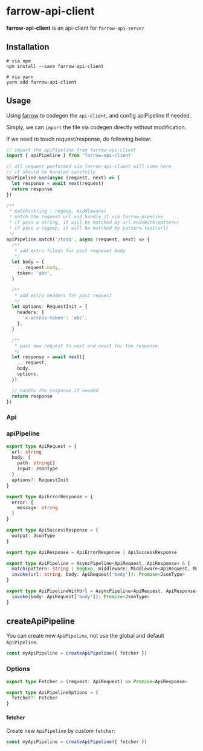 # farrow-api-client

**farrow-api-client** is an api-client for `farrow-api-server`

## Installation

```shell
# via npm
npm install --save farrow-api-client

# via yarn
yarn add farrow-api-client
```

## Usage

Using [farrow](../farrow/README.md#example) to codegen the `api-client`, and config apiPipeline if needed.

Simply, we can `import` the file via codegen directly without modification.

If we need to touch request/response, do following below:

```typescript
// import the apiPipeline from farrow-api-client
import { apiPipeline } from 'farrow-api-client'

// all request performed via farrow-api-client will come here
// it should be handled carefully
apiPipeline.use(async (request, next) => {
  let response = await next(request)
  return response
})

/**
 * match(string | regexp, middleware)
 * match the request url and handle it via farrow-pipeline
 * if pass a string, it will be matched by url.endsWith(pattern)
 * if pass a regexp, it will be matched by pattern.test(url)
 */
apiPipeline.match('/todo', async (request, next) => {
  /**
   * add extra fileds for post requeset body
   */
  let body = {
    ...request.body,
    token: 'abc',
  }

  /**
   * add extra headers for post request
   */
  let options: RequestInit = {
    headers: {
      'x-access-token': 'abc',
    },
  }

  /**
   * pass new request to next and await for the response
   */
  let response = await next({
    ...request,
    body,
    options,
  })

  // handle the response if needed
  return response
})
```

### Api

### apiPipeline

```typescript
export type ApiRequest = {
  url: string
  body: {
    path: string[]
    input: JsonType
  }
  options?: RequestInit
}

export type ApiErrorResponse = {
  error: {
    message: string
  }
}

export type ApiSuccessResponse = {
  output: JsonType
}

export type ApiResponse = ApiErrorResponse | ApiSuccessResponse

export type ApiPipeline = AsyncPipeline<ApiRequest, ApiResponse> & {
  match(pattern: string | RegExp, middleware: Middleware<ApiRequest, MaybeAsync<ApiResponse>>): void
  invoke(url: string, body: ApiRequest['body']): Promise<JsonType>
}

export type ApiPipelineWithUrl = AsyncPipeline<ApiRequest, ApiResponse> & {
  invoke(body: ApiRequest['body']): Promise<JsonType>
}
```

## createApiPipeline

You can create new `ApiPipeline`, not use the global and default `ApiPipeline`.

```ts
const myApiPipeline = createApiPipeline({ fetcher })
```

### Options

```ts
export type Fetcher = (request: ApiRequest) => Promise<ApiResponse>

export type ApiPipelineOptions = {
  fetcher?: Fetcher
}
```

#### fetcher

Create new `ApiPipeline` by custom `fetcher`:

```ts
const myApiPipeline = createApiPipeline({ fetcher })
```
